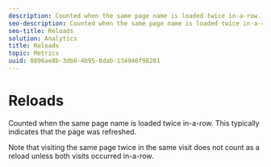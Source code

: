 ```yaml
---
description: Counted when the same page name is loaded twice in-a-row. This typically indicates that the page was refreshed.
seo-description: Counted when the same page name is loaded twice in-a-row. This typically indicates that the page was refreshed.
seo-title: Reloads
solution: Analytics
title: Reloads
topic: Metrics
uuid: 0896ae8b-3db6-4b95-8dab-134946f98201
---
```


# Reloads

Counted when the same page name is loaded twice in-a-row. This typically indicates that the page was refreshed.

Note that visiting the same page twice in the same visit does not count as a reload unless both visits occurred in-a-row. 

